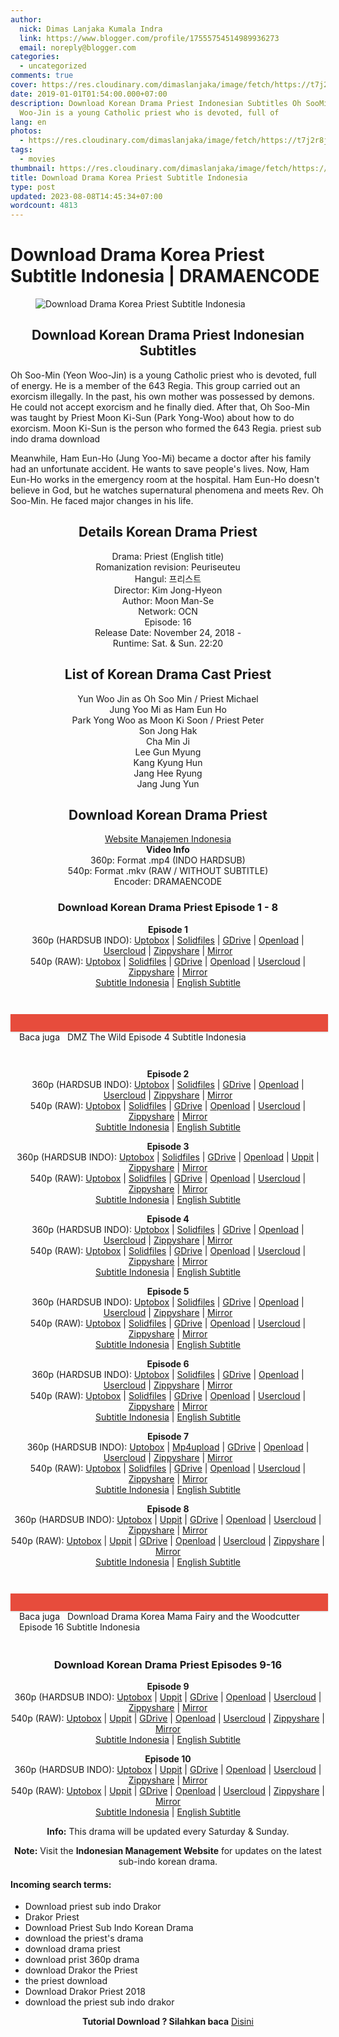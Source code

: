 ```yaml
---
author:
  nick: Dimas Lanjaka Kumala Indra
  link: https://www.blogger.com/profile/17555754514989936273
  email: noreply@blogger.com
categories:
  - uncategorized
comments: true
cover: https://res.cloudinary.com/dimaslanjaka/image/fetch/https://t7j2r8j8.stackpathcdn.com/wp-content/uploads/2018/11/Download-Drama-Korea-Priest-Subtitle-Indonesia-678x381.jpg
date: 2019-01-01T01:54:00.000+07:00
description: Download Korean Drama Priest Indonesian Subtitles Oh SooMin Yeon
  Woo-Jin is a young Catholic priest who is devoted, full of
lang: en
photos:
  - https://res.cloudinary.com/dimaslanjaka/image/fetch/https://t7j2r8j8.stackpathcdn.com/wp-content/uploads/2018/11/Download-Drama-Korea-Priest-Subtitle-Indonesia-678x381.jpg
tags:
  - movies
thumbnail: https://res.cloudinary.com/dimaslanjaka/image/fetch/https://t7j2r8j8.stackpathcdn.com/wp-content/uploads/2018/11/Download-Drama-Korea-Priest-Subtitle-Indonesia-678x381.jpg
title: Download Drama Korea Priest Subtitle Indonesia
type: post
updated: 2023-08-08T14:45:34+07:00
wordcount: 4813
---
```


<h1 for="title" class="notranslate">Download Drama Korea Priest Subtitle Indonesia | DRAMAENCODE</h1>  <div>  <div class="entry-content clearfix">  <figure class="entry-thumbnail"><img src="https://res.cloudinary.com/dimaslanjaka/image/fetch/https://t7j2r8j8.stackpathcdn.com/wp-content/uploads/2018/11/Download-Drama-Korea-Priest-Subtitle-Indonesia-678x381.jpg" alt="Download Drama Korea Priest Subtitle Indonesia" title="Download Korean Drama Priest Indonesian Subtitles" class="notranslate"></figure><h2 style="text-align: center;"> <span class="notranslate"> Download Korean Drama Priest Indonesian Subtitles</span> </h2>  <p> <span class="notranslate"> Oh Soo-Min (Yeon Woo-Jin) is a young Catholic priest who is devoted, full of energy.</span> <span class="notranslate"> He is a member of the 643 Regia.</span> <span class="notranslate"> This group carried out an exorcism illegally.</span> <span class="notranslate"> In the past, his own mother was possessed by demons.</span> <span class="notranslate"> He could not accept exorcism and he finally died.</span> <span class="notranslate"> After that, Oh Soo-Min was taught by Priest Moon Ki-Sun (Park Yong-Woo) about how to do exorcism.</span> <span class="notranslate"> Moon Ki-Sun is the person who formed the 643 Regia.</span> <span class="notranslate"> priest sub indo drama download</span> </p>  <p> <span class="notranslate"> Meanwhile, Ham Eun-Ho (Jung Yoo-Mi) became a doctor after his family had an unfortunate accident.</span> <span class="notranslate"> He wants to save people's lives.</span> <span class="notranslate"> Now, Ham Eun-Ho works in the emergency room at the hospital.</span> <span class="notranslate"> Ham Eun-Ho doesn't believe in God, but he watches supernatural phenomena and meets Rev. Oh Soo-Min.</span> <span class="notranslate"> He faced major changes in his life.</span> </p>  <h2 style="text-align: center;"> <span class="notranslate"> Details Korean Drama Priest</span> </h2>  <p style="text-align: center;"> <span class="notranslate"> Drama: Priest (English title)</span> <br><span class="notranslate"> Romanization revision: Peuriseuteu</span> <br><span class="notranslate"> Hangul: 프리스트</span> <br><span class="notranslate"> Director: Kim Jong-Hyeon</span> <br><span class="notranslate"> Author: Moon Man-Se</span> <br><span class="notranslate"> Network: OCN</span> <br><span class="notranslate"> Episode: 16</span> <br><span class="notranslate"> Release Date: November 24, 2018 -</span> <br><span class="notranslate"> Runtime: Sat.</span> <span class="notranslate"> &amp; Sun.</span> <span class="notranslate"> 22:20</span> </p>  <h2 style="text-align: center;"> <span class="notranslate"> List of Korean Drama Cast Priest</span> </h2>  <p style="text-align: center;"> <span class="notranslate"> Yun Woo Jin as Oh Soo Min / Priest Michael</span> <br><span class="notranslate"> Jung Yoo Mi as Ham Eun Ho</span> <br><span class="notranslate"> Park Yong Woo as Moon Ki Soon / Priest Peter</span> <br><span class="notranslate"> Son Jong Hak</span> <br><span class="notranslate"> Cha Min Ji</span> <br><span class="notranslate"> Lee Gun Myung</span> <br><span class="notranslate"> Kang Kyung Hun</span> <br><span class="notranslate"> Jang Hee Ryung</span> <br><span class="notranslate"> Jang Jung Yun</span> </p>  <h2 style="text-align: center;"> <span class="notranslate"> Download Korean Drama Priest</span> </h2>  <p style="text-align: center;"> <a href="https://webmanajemen.com/search/?q=" class="notranslate" target="_blank">Website Manajemen Indonesia</a> <br><span class="notranslate"> <strong>Video Info</strong></span> <br><span class="notranslate"> 360p: Format .mp4 (INDO HARDSUB)</span> <br><span class="notranslate"> 540p: Format .mkv (RAW / WITHOUT SUBTITLE)</span> <br><span class="notranslate"> Encoder: DRAMAENCODE</span> </p>  <h3 style="text-align: center;"> <span class="notranslate"> Download Korean Drama Priest Episode 1 - 8</span> </h3>  <p style="text-align: center;"> <span class="notranslate"> <strong>Episode 1</strong></span> <strong><br></strong> <span class="notranslate"> 360p (HARDSUB INDO): <a href="https://uptobox.com/zv38po8h6sn9" target="_blank" rel="noopener noreferer nofollow" class="notranslate">Uptobox</a> |</span> <span class="notranslate"> <a href="http://www.solidfiles.com/v/aZq7mG57mzdPY" target="_blank" rel="noopener noreferer nofollow" class="notranslate">Solidfiles</a> |</span> <span class="notranslate"> <a href="https://drive.google.com/uc?id=1G1ejYQqFFcb4k9VcVoyTtnSq22u97IVt&amp;export=download" target="_blank" rel="noopener noreferer nofollow" class="notranslate">GDrive</a> |</span> <span class="notranslate"> <a href="" target="_blank" rel="nofollow noopener noreferrer" class="notranslate">Openload</a> |</span> <span class="notranslate"> <a href="https://userscloud.com/l9tjn17r5q4j" target="_blank" rel="noopener noreferer nofollow" class="notranslate">Usercloud</a> |</span> <span class="notranslate"> <a href="https://www39.zippyshare.com/v/yhjsMLu7/file.html" target="_blank" rel="noopener noreferer nofollow" class="notranslate">Zippyshare</a> |</span> <a href="https://mirrorace.com/m/29w9s" target="_blank" rel="noopener noreferer nofollow" class="notranslate">Mirror</a> <br><span class="notranslate"> 540p (RAW): <a href="https://uptobox.com/rof8tfv4yzr3" target="_blank" rel="noopener noreferer nofollow" class="notranslate">Uptobox</a> |</span> <span class="notranslate"> <a href="http://www.solidfiles.com/v/qVGN7G7XKq2vv" target="_blank" rel="noopener noreferer nofollow" class="notranslate">Solidfiles</a> |</span> <span class="notranslate"> <a href="https://drive.google.com/uc?id=1Fa4oLQcwqk8iQVrwj4txRl-yRgESXuod&amp;export=download" target="_blank" rel="noopener noreferer nofollow" class="notranslate">GDrive</a> |</span> <span class="notranslate"> <a href="" target="_blank" rel="nofollow noopener noreferrer" class="notranslate">Openload</a> |</span> <span class="notranslate"> <a href="https://userscloud.com/i7b7m38u875c" target="_blank" rel="noopener noreferer nofollow" class="notranslate">Usercloud</a> |</span> <span class="notranslate"> <a href="https://www74.zippyshare.com/v/FonXdWy1/file.html" target="_blank" rel="noopener noreferer nofollow" class="notranslate">Zippyshare</a> |</span> <a href="https://mirrorace.com/m/1tybw" target="_blank" rel="noopener noreferer nofollow" class="notranslate">Mirror</a> <br><span class="notranslate"> <a href="https://subscene.com/subtitles/the-priest-peuriseuteu/indonesian/1887833" target="_blank" rel="noopener noreferer nofollow" class="notranslate">Subtitle Indonesia</a> |</span> <a href="https://subscene.com/subtitles/the-priest-peuriseuteu/english/1887706" target="_blank" rel="noopener noreferer nofollow" class="notranslate">English Subtitle</a> </p>  <div style="clear:both; margin-top:3em; margin-bottom:3em;" class="notranslate"> <a href="https://webmanajemen.com/search/?q=download%20dmz%20the%20wild" target="_blank" class="notranslate u02a768b01d7017289002d31e68acb2d2" data-wpel-link="internal"></a> <style>.u02a768b01d7017289002d31e68acb2d2{padding:0;margin:0;padding-top:1em!important;padding-bottom:1em!important;width:100%;display:block;font-weight:700;background-color:#E74C3C;border:0!important;border-left:4px solid #E74C3C!important;box-shadow:0 1px 2px rgba(0,0,0,.17);-moz-box-shadow:0 1px 2px rgba(0,0,0,.17);-o-box-shadow:0 1px 2px rgba(0,0,0,.17);-webkit-box-shadow:0 1px 2px rgba(0,0,0,.17);text-decoration:none}.u02a768b01d7017289002d31e68acb2d2:active,.u02a768b01d7017289002d31e68acb2d2:hover{opacity:1;transition:opacity 250ms;webkit-transition:opacity 250ms;text-decoration:none}.u02a768b01d7017289002d31e68acb2d2{transition:background-color 250ms;webkit-transition:background-color 250ms;opacity:1;transition:opacity 250ms;webkit-transition:opacity 250ms}.u02a768b01d7017289002d31e68acb2d2 .ctaText{font-weight:700;color:#000;text-decoration:none;font-size:16px}.u02a768b01d7017289002d31e68acb2d2 .postTitle{color:#ECF0F1;text-decoration:underline!important;font-size:16px}.u02a768b01d7017289002d31e68acb2d2:hover .postTitle{text-decoration:underline!important}</style>  <div style="padding-left:1em; padding-right:1em;" class="notranslate"> <span class="notranslate ctaText">Baca juga</span> &nbsp; <span class="notranslate postTitle">DMZ The Wild Episode 4 Subtitle Indonesia</span> </div>  </div>  <p style="text-align: center;"> <span class="notranslate"> <strong>Episode 2</strong></span> <strong><br></strong> <span class="notranslate"> 360p (HARDSUB INDO): <a href="https://uptobox.com/2siwxhh1y74h" target="_blank" rel="noopener noreferer nofollow" class="notranslate">Uptobox</a> |</span> <span class="notranslate"> <a href="http://www.solidfiles.com/v/gnRkNRVwend8N" target="_blank" rel="noopener noreferer nofollow" class="notranslate">Solidfiles</a> |</span> <span class="notranslate"> <a href="https://drive.google.com/uc?authuser=0&amp;id=1ycEldsrhi0HV_j80P13B1W1a70_Bax9n&amp;export=download" target="_blank" rel="noopener noreferer nofollow" class="notranslate">GDrive</a> |</span> <span class="notranslate"> <a href="" target="_blank" rel="nofollow noopener noreferrer" class="notranslate">Openload</a> |</span> <span class="notranslate"> <a href="https://userscloud.com/v65yn31z83hp" target="_blank" rel="noopener noreferer nofollow" class="notranslate">Usercloud</a> |</span> <span class="notranslate"> <a href="https://www60.zippyshare.com/v/2hcHLXg5/file.html" target="_blank" rel="noopener noreferer nofollow" class="notranslate">Zippyshare</a> |</span> <a href="https://mirrorace.com/m/2Pvbb" target="_blank" rel="noopener noreferer nofollow" class="notranslate">Mirror</a> <br><span class="notranslate"> 540p (RAW): <a href="https://uptobox.com/2v4v2g2m1tmy" target="_blank" rel="noopener noreferer nofollow" class="notranslate">Uptobox</a> |</span> <span class="notranslate"> <a href="http://www.solidfiles.com/v/NajRRGZRxWgqQ" target="_blank" rel="noopener noreferer nofollow" class="notranslate">Solidfiles</a> |</span> <span class="notranslate"> <a href="https://drive.google.com/uc?id=1k1_2eTVKzo2hkKDdL6Tjwck7kRbuqHVt&amp;export=download" target="_blank" rel="noopener noreferer nofollow" class="notranslate">GDrive</a> |</span> <span class="notranslate"> <a href="" target="_blank" rel="nofollow noopener noreferrer" class="notranslate">Openload</a> |</span> <span class="notranslate"> <a href="https://userscloud.com/g0lr47647cul" target="_blank" rel="noopener noreferer nofollow" class="notranslate">Usercloud</a> |</span> <span class="notranslate"> <a href="https://www108.zippyshare.com/v/4inAwrRO/file.html" target="_blank" rel="noopener noreferer nofollow" class="notranslate">Zippyshare</a> |</span> <a href="https://mirrorace.com/m/1tzhj" target="_blank" rel="noopener noreferer nofollow" class="notranslate">Mirror</a> <br><span class="notranslate"> <a href="https://subscene.com/subtitles/the-priest-peuriseuteu/indonesian/1888425" target="_blank" rel="noopener noreferer nofollow" class="notranslate">Subtitle Indonesia</a> |</span> <a href="https://subscene.com/subtitles/the-priest-peuriseuteu/english/1888220" target="_blank" rel="noopener noreferer nofollow" class="notranslate">English Subtitle</a> </p>  <p style="text-align: center;"> <span class="notranslate"> <strong>Episode 3</strong></span> <strong><br></strong> <span class="notranslate"> 360p (HARDSUB INDO): <a href="https://uptobox.com/tkagiodrwakq" target="_blank" rel="noopener noreferer nofollow" class="notranslate">Uptobox</a> |</span> <span class="notranslate"> <a href="http://www.solidfiles.com/v/GGKM2Ym7Gyge7" target="_blank" rel="noopener noreferer nofollow" class="notranslate">Solidfiles</a> |</span> <span class="notranslate"> <a href="https://drive.google.com/uc?authuser=0&amp;id=1h9PPgYHHnMuem36WXAljv1o7nLlBd2GB&amp;export=download" target="_blank" rel="noopener noreferer nofollow" class="notranslate">GDrive</a> |</span> <span class="notranslate"> <a href="" target="_blank" rel="nofollow noopener noreferrer" class="notranslate">Openload</a> |</span> <span class="notranslate"> <a href="http://uppit.com/blu0oaq97jyh" target="_blank" rel="noopener noreferer nofollow" class="notranslate">Uppit</a> |</span> <span class="notranslate"> <a href="https://www53.zippyshare.com/v/JcIhCZlp/file.html" target="_blank" rel="noopener noreferer nofollow" class="notranslate">Zippyshare</a> |</span> <a href="https://mirrorace.com/m/3vx9i" target="_blank" rel="noopener noreferer nofollow" class="notranslate">Mirror</a> <br><span class="notranslate"> 540p (RAW): <a href="https://uptobox.com/vvwnzjn6a9xi" target="_blank" rel="noopener noreferer nofollow" class="notranslate">Uptobox</a> |</span> <span class="notranslate"> <a href="http://www.solidfiles.com/v/DKvXD2QPZqv8v" target="_blank" rel="noopener noreferer nofollow" class="notranslate">Solidfiles</a> |</span> <span class="notranslate"> <a href="https://drive.google.com/uc?id=125a1vDkRTQ6qJZ0_V3TC1oieUfQfSZOn&amp;export=download" target="_blank" rel="noopener noreferer nofollow" class="notranslate">GDrive</a> |</span> <span class="notranslate"> <a href="" target="_blank" rel="nofollow noopener noreferrer" class="notranslate">Openload</a> |</span> <span class="notranslate"> <a href="https://userscloud.com/dazt6a2pl84y" target="_blank" rel="noopener noreferer nofollow" class="notranslate">Usercloud</a> |</span> <span class="notranslate"> <a href="https://www110.zippyshare.com/v/Sti7qQ5N/file.html" target="_blank" rel="noopener noreferer nofollow" class="notranslate">Zippyshare</a> |</span> <a href="https://mirrorace.com/m/2Pzvs" target="_blank" rel="noopener noreferer nofollow" class="notranslate">Mirror</a> <br><span class="notranslate"> <a href="https://subscene.com/subtitles/the-priest-peuriseuteu/indonesian/1891901" target="_blank" rel="noopener noreferer nofollow" class="notranslate">Subtitle Indonesia</a> |</span> <a href="https://subscene.com/subtitles/the-priest-peuriseuteu/english/1891658" target="_blank" rel="noopener noreferer nofollow" class="notranslate">English Subtitle</a> </p>  <p style="text-align: center;"> <span class="notranslate"> <strong>Episode 4</strong></span> <strong><br></strong> <span class="notranslate"> 360p (HARDSUB INDO): <a href="https://uptobox.com/gyjzup4jw7or" target="_blank" rel="noopener noreferer nofollow" class="notranslate">Uptobox</a> |</span> <span class="notranslate"> <a href="http://www.solidfiles.com/v/mXXjWWKdzMzzj" target="_blank" rel="noopener noreferer nofollow" class="notranslate">Solidfiles</a> |</span> <span class="notranslate"> <a href="https://drive.google.com/uc?authuser=0&amp;id=1WVdKN1cqVRwwii8VmrBVJG8HmZeQFEeK&amp;export=download" target="_blank" rel="noopener noreferer nofollow" class="notranslate">GDrive</a> |</span> <span class="notranslate"> <a href="" target="_blank" rel="nofollow noopener noreferrer" class="notranslate">Openload</a> |</span> <span class="notranslate"> <a href="https://userscloud.com/qqsgyjhuvz80" target="_blank" rel="noopener noreferer nofollow" class="notranslate">Usercloud</a> |</span> <span class="notranslate"> <a href="https://www91.zippyshare.com/v/1TmQmsi2/file.html" target="_blank" rel="noopener noreferer nofollow" class="notranslate">Zippyshare</a> |</span> <a href="https://mirrorace.com/m/2PAw2" target="_blank" rel="noopener noreferer nofollow" class="notranslate">Mirror</a> <br><span class="notranslate"> 540p (RAW): <a href="https://uptobox.com/piglffhyqnu3" target="_blank" rel="noopener noreferer nofollow" class="notranslate">Uptobox</a> |</span> <span class="notranslate"> <a href="http://www.solidfiles.com/v/VB4rGr4WvANqj" target="_blank" rel="noopener noreferer nofollow" class="notranslate">Solidfiles</a> |</span> <span class="notranslate"> <a href="https://drive.google.com/uc?id=1qR6nUFfkIaOm4FLC-5ReFXEAkbNrWC6j&amp;export=download" target="_blank" rel="noopener noreferer nofollow" class="notranslate">GDrive</a> |</span> <span class="notranslate"> <a href="" target="_blank" rel="nofollow noopener noreferrer" class="notranslate">Openload</a> |</span> <span class="notranslate"> <a href="https://userscloud.com/3q3w3uc7lbx0" target="_blank" rel="noopener noreferer nofollow" class="notranslate">Usercloud</a> |</span> <span class="notranslate"> <a href="https://www105.zippyshare.com/v/hm6lKIsr/file.html" target="_blank" rel="noopener noreferer nofollow" class="notranslate">Zippyshare</a> |</span> <a href="https://mirrorace.com/m/4Rshh" target="_blank" rel="noopener noreferer nofollow" class="notranslate">Mirror</a> <br><span class="notranslate"> <a href="https://subscene.com/subtitles/the-priest-peuriseuteu/indonesian/1892541" target="_blank" rel="noopener noreferer nofollow" class="notranslate">Subtitle Indonesia</a> |</span> <a href="https://subscene.com/subtitles/the-priest-peuriseuteu/english/1892260" target="_blank" rel="noopener noreferer nofollow" class="notranslate">English Subtitle</a> </p>  <p style="text-align: center;"> <span class="notranslate"> <strong>Episode 5</strong></span> <strong><br></strong> <span class="notranslate"> 360p (HARDSUB INDO): <a href="https://uptobox.com/fb2g0onj4uxo" target="_blank" rel="noopener noreferer nofollow" class="notranslate">Uptobox</a> |</span> <span class="notranslate"> <a href="http://www.solidfiles.com/v/5aaWDV2Zkv6pw" target="_blank" rel="noopener noreferer nofollow" class="notranslate">Solidfiles</a> |</span> <span class="notranslate"> <a href="https://drive.google.com/uc?authuser=0&amp;id=1HqVEGImHyNICtsKuEq9-AtruXmuPY8Jv&amp;export=download" target="_blank" rel="noopener noreferer nofollow" class="notranslate">GDrive</a> |</span> <span class="notranslate"> <a href="" target="_blank" rel="nofollow noopener noreferrer" class="notranslate">Openload</a> |</span> <span class="notranslate"> <a href="https://userscloud.com/dvijkjoayk71" target="_blank" rel="noopener noreferer nofollow" class="notranslate">Usercloud</a> |</span> <span class="notranslate"> <a href="https://www106.zippyshare.com/v/N6S1IiLp/file.html" target="_blank" rel="noopener noreferer nofollow" class="notranslate">Zippyshare</a> |</span> <a href="https://mirrorace.com/m/4RxTa" target="_blank" rel="noopener noreferer nofollow" class="notranslate">Mirror</a> <br><span class="notranslate"> 540p (RAW): <a href="https://uptobox.com/ltj1w5octs7n" target="_blank" rel="noopener noreferer nofollow" class="notranslate">Uptobox</a> |</span> <span class="notranslate"> <a href="http://www.solidfiles.com/v/PAAyRLGBVg66A" target="_blank" rel="noopener noreferer nofollow" class="notranslate">Solidfiles</a> |</span> <span class="notranslate"> <a href="https://drive.google.com/uc?id=1AknjrpUaZ5iFAvhlKBazp2-fz1mPEvNV&amp;export=download" target="_blank" rel="noopener noreferer nofollow" class="notranslate">GDrive</a> |</span> <span class="notranslate"> <a href="" target="_blank" rel="nofollow noopener noreferrer" class="notranslate">Openload</a> |</span> <span class="notranslate"> <a href="https://userscloud.com/q2igpppqenrb" target="_blank" rel="noopener noreferer nofollow" class="notranslate">Usercloud</a> |</span> <span class="notranslate"> <a href="https://www60.zippyshare.com/v/1d8ojoZy/file.html" target="_blank" rel="noopener noreferer nofollow" class="notranslate">Zippyshare</a> |</span> <a href="https://mirrorace.com/m/5xv3u" target="_blank" rel="noopener noreferer nofollow" class="notranslate">Mirror</a> <br><span class="notranslate"> <a href="https://subscene.com/subtitles/the-priest-peuriseuteu/indonesian/1895754" target="_blank" rel="noopener noreferer nofollow" class="notranslate">Subtitle Indonesia</a> |</span> <a href="https://subscene.com/subtitles/the-priest-peuriseuteu/english/1895628" target="_blank" rel="noopener noreferer nofollow" class="notranslate">English Subtitle</a> </p>  <p style="text-align: center;"> <span class="notranslate"> <strong>Episode 6</strong></span> <strong><br></strong> <span class="notranslate"> 360p (HARDSUB INDO): <a href="https://uptobox.com/6ri440zcd00z" target="_blank" rel="noopener noreferer nofollow" class="notranslate">Uptobox</a> |</span> <span class="notranslate"> <a href="http://www.solidfiles.com/v/VBBnWwxDWkzw2" target="_blank" rel="noopener noreferer nofollow" class="notranslate">Solidfiles</a> |</span> <span class="notranslate"> <a href="https://drive.google.com/uc?id=1f24L5nc3c8M1A6mIyV4nOIb5P3y9z_To&amp;export=download" target="_blank" rel="noopener noreferer nofollow" class="notranslate">GDrive</a> |</span> <span class="notranslate"> <a href="" target="_blank" rel="nofollow noopener noreferrer" class="notranslate">Openload</a> |</span> <span class="notranslate"> <a href="https://userscloud.com/hutvqo7u37bb" target="_blank" rel="noopener noreferer nofollow" class="notranslate">Usercloud</a> |</span> <span class="notranslate"> <a href="https://www77.zippyshare.com/v/GWyM0qs6/file.html" target="_blank" rel="noopener noreferer nofollow" class="notranslate">Zippyshare</a> |</span> <a href="https://mirrorace.com/m/4bBjR" target="_blank" rel="noopener noreferer nofollow" class="notranslate">Mirror</a> <br><span class="notranslate"> 540p (RAW): <a href="https://uptobox.com/3z5gcpgt5xys" target="_blank" rel="noopener noreferer nofollow" class="notranslate">Uptobox</a> |</span> <span class="notranslate"> <a href="http://www.solidfiles.com/v/DKK26g4PvjyG5" target="_blank" rel="noopener noreferer nofollow" class="notranslate">Solidfiles</a> |</span> <span class="notranslate"> <a href="https://drive.google.com/uc?id=1eW5yPYshVtM5DNszkaxibpJwg3RZubcz&amp;export=download" target="_blank" rel="noopener noreferer nofollow" class="notranslate">GDrive</a> |</span> <span class="notranslate"> <a href="" target="_blank" rel="nofollow noopener noreferrer" class="notranslate">Openload</a> |</span> <span class="notranslate"> <a href="https://userscloud.com/pfm5knxpbqmi" target="_blank" rel="noopener noreferer nofollow" class="notranslate">Usercloud</a> |</span> <span class="notranslate"> <a href="https://www5.zippyshare.com/v/gXX9sLX0/file.html" target="_blank" rel="noopener noreferer nofollow" class="notranslate">Zippyshare</a> |</span> <a href="https://mirrorace.com/m/4bAU2" target="_blank" rel="noopener noreferer nofollow" class="notranslate">Mirror</a> <br><span class="notranslate"> <a href="https://subscene.com/subtitles/the-priest-peuriseuteu/indonesian/1896235" target="_blank" rel="noopener noreferer nofollow" class="notranslate">Subtitle Indonesia</a> |</span> <a href="https://subscene.com/subtitles/the-priest-peuriseuteu/english/1896132" target="_blank" rel="noopener noreferer nofollow" class="notranslate">English Subtitle</a> </p>  <p style="text-align: center;"> <span class="notranslate"> <strong>Episode 7</strong></span> <strong><br></strong> <span class="notranslate"> 360p (HARDSUB INDO): <a href="https://uptobox.com/qwcvuwyzyi3z" target="_blank" rel="noopener noreferer nofollow" class="notranslate">Uptobox</a> |</span> <span class="notranslate"> <a href="https://www.mp4upload.com/xopyaxutj678" target="_blank" rel="noopener noreferer nofollow" class="notranslate">Mp4upload</a> |</span> <span class="notranslate"> <a href="https://drive.google.com/uc?id=1fnUnUTUgan7uEs-cQCilBTQzzOBsqdEf&amp;export=download" target="_blank" rel="noopener noreferer nofollow" class="notranslate">GDrive</a> |</span> <span class="notranslate"> <a href="" target="_blank" rel="nofollow noopener noreferrer" class="notranslate">Openload</a> |</span> <span class="notranslate"> <a href="https://userscloud.com/7ydex7idmi11" target="_blank" rel="noopener noreferer nofollow" class="notranslate">Usercloud</a> |</span> <span class="notranslate"> <a href="https://www6.zippyshare.com/v/LNDVeR8H/file.html" target="_blank" rel="noopener noreferer nofollow" class="notranslate">Zippyshare</a> |</span> <a href="https://mirrorace.com/m/4REed" target="_blank" rel="noopener noreferer nofollow" class="notranslate">Mirror</a> <br><span class="notranslate"> 540p (RAW): <a href="https://uptobox.com/h59rc4hrfrvd" target="_blank" rel="noopener noreferer nofollow" class="notranslate">Uptobox</a> |</span> <span class="notranslate"> <a href="http://www.solidfiles.com/v/gnNnPX43YZApA" target="_blank" rel="noopener noreferer nofollow" class="notranslate">Solidfiles</a> |</span> <span class="notranslate"> <a href="https://drive.google.com/uc?id=1HoEcxjRR8zSH4dEKjuERBDuVMb23rYSb&amp;export=download" target="_blank" rel="noopener noreferer nofollow" class="notranslate">GDrive</a> |</span> <span class="notranslate"> <a href="" target="_blank" rel="nofollow noopener noreferrer" class="notranslate">Openload</a> |</span> <span class="notranslate"> <a href="https://userscloud.com/0jhy97e4ch4c" target="_blank" rel="noopener noreferer nofollow" class="notranslate">Usercloud</a> |</span> <span class="notranslate"> <a href="https://www54.zippyshare.com/v/75P5lvKB/file.html" target="_blank" rel="noopener noreferer nofollow" class="notranslate">Zippyshare</a> |</span> <a href="https://mirrorace.com/m/4RDJd" target="_blank" rel="noopener noreferer nofollow" class="notranslate">Mirror</a> <br><span class="notranslate"> <a href="https://subscene.com/subtitles/the-priest-peuriseuteu/indonesian/1899416" target="_blank" rel="noopener noreferer nofollow" class="notranslate">Subtitle Indonesia</a> |</span> <a href="https://subscene.com/subtitles/the-priest-peuriseuteu/english/1899321" target="_blank" rel="noopener noreferer nofollow" class="notranslate">English Subtitle</a> </p>  <p style="text-align: center;"> <span class="notranslate"> <strong>Episode 8</strong></span> <strong><br></strong> <span class="notranslate"> 360p (HARDSUB INDO): <a href="https://uptobox.com/80tafuwfrtqk" target="_blank" rel="noopener noreferer nofollow" class="notranslate">Uptobox</a> |</span> <span class="notranslate"> <a href="http://uppit.com/zw71uk5e7vx7" target="_blank" rel="noopener noreferer nofollow" class="notranslate">Uppit</a> |</span> <span class="notranslate"> <a href="https://drive.google.com/uc?id=1EOJdUSBs5RFxRA_20XCfHOgEqFry_Brj&amp;export=download" target="_blank" rel="noopener noreferer nofollow" class="notranslate">GDrive</a> |</span> <span class="notranslate"> <a href="" target="_blank" rel="nofollow noopener noreferrer" class="notranslate">Openload</a> |</span> <span class="notranslate"> <a href="https://userscloud.com/uvdlx7w2xgs0" target="_blank" rel="noopener noreferer nofollow" class="notranslate">Usercloud</a> |</span> <span class="notranslate"> <a href="https://www116.zippyshare.com/v/r3FF8dxn/file.html" target="_blank" rel="noopener noreferer nofollow" class="notranslate">Zippyshare</a> |</span> <a href="https://mirrorace.com/m/3vK21" target="_blank" rel="noopener noreferer nofollow" class="notranslate">Mirror</a> <br><span class="notranslate"> 540p (RAW): <a href="https://uptobox.com/seyuo9z2gc4m" target="_blank" rel="noopener noreferer nofollow" class="notranslate">Uptobox</a> |</span> <span class="notranslate"> <a href="http://uppit.com/mmsq394rcl55" target="_blank" rel="noopener noreferer nofollow" class="notranslate">Uppit</a> |</span> <span class="notranslate"> <a href="https://drive.google.com/uc?id=1U0iq3FhwUNcOKVd95k_MOACnAmKXxVBb&amp;export=download" target="_blank" rel="noopener noreferer nofollow" class="notranslate">GDrive</a> |</span> <span class="notranslate"> <a href="" target="_blank" rel="nofollow noopener noreferrer" class="notranslate">Openload</a> |</span> <span class="notranslate"> <a href="https://userscloud.com/0ff82fsqx0zp" target="_blank" rel="noopener noreferer nofollow" class="notranslate">Usercloud</a> |</span> <span class="notranslate"> <a href="https://www119.zippyshare.com/v/sIgAEUei/file.html" target="_blank" rel="noopener noreferer nofollow" class="notranslate">Zippyshare</a> |</span> <a href="https://mirrorace.com/m/4REC9" target="_blank" rel="noopener noreferer nofollow" class="notranslate">Mirror</a> <br><span class="notranslate"> <a href="https://subscene.com/subtitles/the-priest-peuriseuteu/indonesian/1899945" target="_blank" rel="noopener noreferer nofollow" class="notranslate">Subtitle Indonesia</a> |</span> <a href="https://subscene.com/subtitles/the-priest-peuriseuteu/english/1899899" target="_blank" rel="noopener noreferer nofollow" class="notranslate">English Subtitle</a> </p>  <div style="clear:both; margin-top:3em; margin-bottom:3em;" class="notranslate"> <a href="https://webmanajemen.com/search/?q=download%20drama%20korea%20mama%20fairy%20and%20the%20woodcutter%20subtitle%20indonesia" target="_blank" class="notranslate ua4a7e39c0e92ad8dd65e098da4f7073a" data-wpel-link="internal"></a> <style>.ua4a7e39c0e92ad8dd65e098da4f7073a{padding:0;margin:0;padding-top:1em!important;padding-bottom:1em!important;width:100%;display:block;font-weight:700;background-color:#E74C3C;border:0!important;border-left:4px solid #E74C3C!important;box-shadow:0 1px 2px rgba(0,0,0,.17);-moz-box-shadow:0 1px 2px rgba(0,0,0,.17);-o-box-shadow:0 1px 2px rgba(0,0,0,.17);-webkit-box-shadow:0 1px 2px rgba(0,0,0,.17);text-decoration:none}.ua4a7e39c0e92ad8dd65e098da4f7073a:active,.ua4a7e39c0e92ad8dd65e098da4f7073a:hover{opacity:1;transition:opacity 250ms;webkit-transition:opacity 250ms;text-decoration:none}.ua4a7e39c0e92ad8dd65e098da4f7073a{transition:background-color 250ms;webkit-transition:background-color 250ms;opacity:1;transition:opacity 250ms;webkit-transition:opacity 250ms}.ua4a7e39c0e92ad8dd65e098da4f7073a .ctaText{font-weight:700;color:#000;text-decoration:none;font-size:16px}.ua4a7e39c0e92ad8dd65e098da4f7073a .postTitle{color:#ECF0F1;text-decoration:underline!important;font-size:16px}.ua4a7e39c0e92ad8dd65e098da4f7073a:hover .postTitle{text-decoration:underline!important}</style>  <div style="padding-left:1em; padding-right:1em;" class="notranslate"> <span class="notranslate ctaText">Baca juga</span> &nbsp; <span class="notranslate postTitle">Download Drama Korea Mama Fairy and the Woodcutter Episode 16 Subtitle Indonesia</span> </div>  </div>  <h3 style="text-align: center;"> <span class="notranslate"> Download Korean Drama Priest Episodes 9-16</span> </h3>  <p style="text-align: center;"> <span class="notranslate"> <strong>Episode 9</strong></span> <strong><br></strong> <span class="notranslate"> 360p (HARDSUB INDO): <a href="https://uptobox.com/wv3hqqo5iumy" target="_blank" rel="noopener noreferer nofollow" class="notranslate">Uptobox</a> |</span> <span class="notranslate"> <a href="http://uppit.com/ke5hvh0hzw33" target="_blank" rel="noopener noreferer nofollow" class="notranslate">Uppit</a> |</span> <span class="notranslate"> <a href="https://drive.google.com/uc?id=1qoVxUIZwOiUViAjhcfTjzbxe2Q_CZAId&amp;export=download" target="_blank" rel="noopener noreferer nofollow" class="notranslate">GDrive</a> |</span> <span class="notranslate"> <a href="" target="_blank" rel="nofollow noopener noreferrer" class="notranslate">Openload</a> |</span> <span class="notranslate"> <a href="https://userscloud.com/9bpty1fft2mf" target="_blank" rel="noopener noreferer nofollow" class="notranslate">Usercloud</a> |</span> <span class="notranslate"> <a href="https://www88.zippyshare.com/v/vDrreIO7/file.html" target="_blank" rel="noopener noreferer nofollow" class="notranslate">Zippyshare</a> |</span> <a href="https://mirrorace.com/m/3vP9m" target="_blank" rel="noopener noreferer nofollow" class="notranslate">Mirror</a> <br><span class="notranslate"> 540p (RAW): <a href="https://uptobox.com/0gs21lhws8d5" target="_blank" rel="noopener noreferer nofollow" class="notranslate">Uptobox</a> |</span> <span class="notranslate"> <a href="http://uppit.com/mbvzuxtn4j4d" target="_blank" rel="noopener noreferer nofollow" class="notranslate">Uppit</a> |</span> <span class="notranslate"> <a href="https://drive.google.com/uc?id=1bmxWRckr_l7VYCcDw7LUIs7ei533TZx5&amp;export=download" target="_blank" rel="noopener noreferer nofollow" class="notranslate">GDrive</a> |</span> <span class="notranslate"> <a href="" target="_blank" rel="nofollow noopener noreferrer" class="notranslate">Openload</a> |</span> <span class="notranslate"> <a href="https://userscloud.com/ojjjfm77reya" target="_blank" rel="noopener noreferer nofollow" class="notranslate">Usercloud</a> |</span> <span class="notranslate"> <a href="https://www39.zippyshare.com/v/lGcgkvM8/file.html" target="_blank" rel="noopener noreferer nofollow" class="notranslate">Zippyshare</a> |</span> <a href="https://mirrorace.com/m/4bM5s" target="_blank" rel="noopener noreferer nofollow" class="notranslate">Mirror</a> <br><span class="notranslate"> <a href="https://subscene.com/subtitles/the-priest-peuriseuteu/indonesian/1902827" target="_blank" rel="noopener noreferer nofollow" class="notranslate">Subtitle Indonesia</a> |</span> <a href="https://subscene.com/subtitles/the-priest-peuriseuteu/english/1902746" target="_blank" rel="noopener noreferer nofollow" class="notranslate">English Subtitle</a> </p>  <p style="text-align: center;"> <span class="notranslate"> <strong>Episode 10</strong></span> <strong><br></strong> <span class="notranslate"> 360p (HARDSUB INDO): <a href="https://uptobox.com/83xf501flzc6" target="_blank" rel="noopener noreferer nofollow" class="notranslate">Uptobox</a> |</span> <span class="notranslate"> <a href="http://uppit.com/is3xiiftva4l" target="_blank" rel="noopener noreferer nofollow" class="notranslate">Uppit</a> |</span> <span class="notranslate"> <a href="https://drive.google.com/uc?authuser=0&amp;id=13Hx0uu-5ZgJV39ppTuXQ6mnC3GhnoNBH&amp;export=download" target="_blank" rel="noopener noreferer nofollow" class="notranslate">GDrive</a> |</span> <span class="notranslate"> <a href="" target="_blank" rel="nofollow noopener noreferrer" class="notranslate">Openload</a> |</span> <span class="notranslate"> <a href="https://userscloud.com/lhs84agpp8e7" target="_blank" rel="noopener noreferer nofollow" class="notranslate">Usercloud</a> |</span> <span class="notranslate"> <a href="https://www16.zippyshare.com/v/FRX7elsl/file.html" target="_blank" rel="noopener noreferer nofollow" class="notranslate">Zippyshare</a> |</span> <a href="https://mirrorace.com/m/4bNwi" target="_blank" rel="noopener noreferer nofollow" class="notranslate">Mirror</a> <br><span class="notranslate"> 540p (RAW): <a href="https://uptobox.com/durbedoxh3fm" target="_blank" rel="noopener noreferer nofollow" class="notranslate">Uptobox</a> |</span> <span class="notranslate"> <a href="http://uppit.com/avrd07ciez8f" target="_blank" rel="noopener noreferer nofollow" class="notranslate">Uppit</a> |</span> <span class="notranslate"> <a href="https://drive.google.com/uc?id=19SxovdDq6YIulNtFj5yJhv01QdbJ53C2&amp;export=download" target="_blank" rel="noopener noreferer nofollow" class="notranslate">GDrive</a> |</span> <span class="notranslate"> <a href="" target="_blank" rel="nofollow noopener noreferrer" class="notranslate">Openload</a> |</span> <span class="notranslate"> <a href="https://userscloud.com/k09xzykz0fkr" target="_blank" rel="noopener noreferer nofollow" class="notranslate">Usercloud</a> |</span> <span class="notranslate"> <a href="https://www39.zippyshare.com/v/4npnVN6t/file.html" target="_blank" rel="noopener noreferer nofollow" class="notranslate">Zippyshare</a> |</span> <a href="https://mirrorace.com/m/4bN1Z" target="_blank" rel="noopener noreferer nofollow" class="notranslate">Mirror</a> <br><span class="notranslate"> <a href="https://subscene.com/subtitles/the-priest-peuriseuteu/indonesian/1903341" target="_blank" rel="noopener noreferer nofollow" class="notranslate">Subtitle Indonesia</a> |</span> <a href="https://subscene.com/subtitles/the-priest-peuriseuteu/english/1903244" target="_blank" rel="noopener noreferer nofollow" class="notranslate">English Subtitle</a> </p>  <p style="text-align: center;"> <span class="notranslate"> <strong>Info:</strong> This drama will be updated every Saturday &amp; Sunday.</span> </p>  <p style="text-align: center;"> <span class="notranslate"> <strong>Note:</strong> Visit the <strong>Indonesian Management Website</strong> for updates on the latest sub-indo korean drama.</span> </p>  <h4> <span class="notranslate"> Incoming search terms:</span> </h4>  <ul>  <li> <span class="notranslate"> Download priest sub indo Drakor</span> </li>  <li> <span class="notranslate"> Drakor Priest</span> </li>  <li> <span class="notranslate"> Download Priest Sub Indo Korean Drama</span> </li>  <li> <span class="notranslate"> download the priest's drama</span> </li>  <li> <span class="notranslate"> download drama priest</span> </li>  <li> <span class="notranslate"> download prist 360p drama</span> </li>  <li> <span class="notranslate"> download Drakor the Priest</span> </li>  <li> <span class="notranslate"> the priest download</span> </li>  <li> <span class="notranslate"> Download Drakor Priest 2018</span> </li>  <li> <span class="notranslate"> download the priest sub indo drakor</span> </li>  </ul>  <div class="notranslate code-block code-block-1" style="margin: 8px auto; text-align: center; display: block; clear: both;"> <b>Tutorial Download ? Silahkan baca</b> <a href="https://webmanajemen.com/search/?q=tutorial%20download%20di%20dramaencode" class="notranslate" target="_blank">Disini</a> </div>  </div>  <!--original-->  </div>